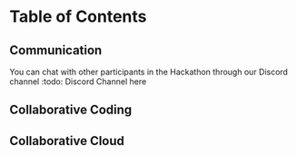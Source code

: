 # **Table of Contents**

## **Communication**
You can chat with other participants in the Hackathon through our Discord channel :todo: Discord Channel here

## **Collaborative Coding**

## **Collaborative Cloud**